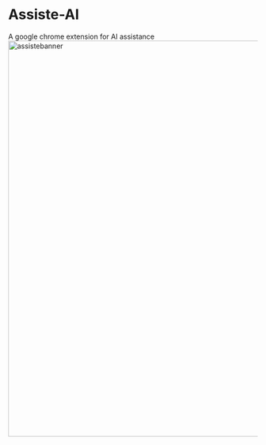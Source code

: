 # Assiste-AI
A google chrome extension for AI assistance
<img width="1280" height="800" alt="assistebanner" src="https://github.com/user-attachments/assets/482c4bef-6d2c-4ab3-b9dd-3482af7b5a2f" />
